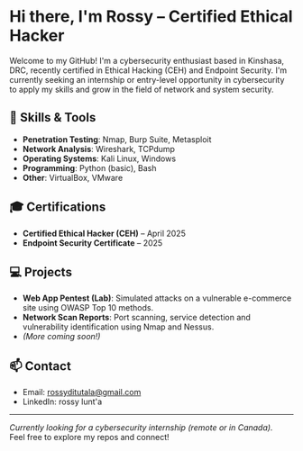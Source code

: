 # Hi there, I'm Rossy – Certified Ethical Hacker

Welcome to my GitHub! I'm a cybersecurity enthusiast based in Kinshasa, DRC, recently certified in Ethical Hacking (CEH) and Endpoint Security. I'm currently seeking an internship or entry-level opportunity in cybersecurity to apply my skills and grow in the field of network and system security.

## 🔐 Skills & Tools
- **Penetration Testing**: Nmap, Burp Suite, Metasploit
- **Network Analysis**: Wireshark, TCPdump
- **Operating Systems**: Kali Linux, Windows
- **Programming**: Python (basic), Bash
- **Other**: VirtualBox, VMware

## 🎓 Certifications
- **Certified Ethical Hacker (CEH)** – April 2025  
- **Endpoint Security Certificate** – 2025

## 💻 Projects
- **Web App Pentest (Lab)**: Simulated attacks on a vulnerable e-commerce site using OWASP Top 10 methods.
- **Network Scan Reports**: Port scanning, service detection and vulnerability identification using Nmap and Nessus.
- *(More coming soon!)*

## 📫 Contact
- Email: rossyditutala@gmail.com
- LinkedIn: rossy lunt'a

---

*Currently looking for a cybersecurity internship (remote or in Canada).*  
Feel free to explore my repos and connect!
